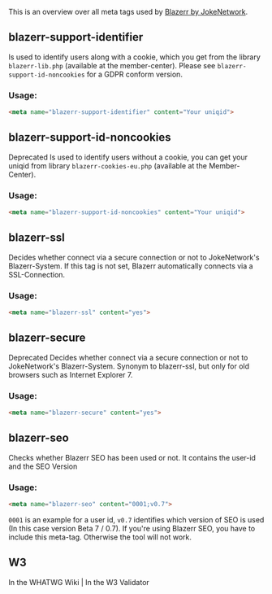 This is an overview over all meta tags used by [Blazerr by JokeNetwork](https://jokenetwork.de).

## blazerr-support-identifier
Is used to identify users along with a cookie, which you get from the library `blazerr-lib.php` (available at the member-center). 
Please see `blazerr-support-id-noncookies` for a GDPR conform version.

### Usage: 

````html
<meta name="blazerr-support-identifier" content="Your uniqid">
````



## blazerr-support-id-noncookies
<span class="badge rounded-pill bg-secondary">Deprecated</span> Is used to identify users without a cookie, you can get your uniqid from library `blazerr-cookies-eu.php` (available at the Member-Center).

### Usage:

````html
<meta name="blazerr-support-id-noncookies" content="Your uniqid">
````


## blazerr-ssl
Decides whether connect via a secure connection or not to JokeNetwork's Blazerr-System. If this tag is not set, Blazerr automatically connects via a SSL-Connection.

### Usage:

````html
<meta name="blazerr-ssl" content="yes">
````


## blazerr-secure
<span class="badge rounded-pill bg-secondary">Deprecated</span> Decides whether connect via a secure connection or not to JokeNetwork's Blazerr-System. Synonym to blazerr-ssl, but only for old browsers such as Internet Explorer 7.

### Usage:

````html
<meta name="blazerr-secure" content="yes">
````


## blazerr-seo
Checks whether Blazerr SEO has been used or not. It contains the user-id and the SEO Version

### Usage:

````html
<meta name="blazerr-seo" content="0001;v0.7">
````


`0001` is an example for a user id, `v0.7` identifies which version of SEO is used (In this case version Beta 7 / 0.7). If you're using Blazerr SEO, you have to include this meta-tag. Otherwise the tool will not work.

## W3
<i class="fas fa-check"></i> In the WHATWG Wiki | <i class="fas fa-check"></i>  In the W3 Validator
